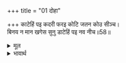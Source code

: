 +++
title = "01 दोहा"

+++
काटेहिं पइ कदरी फरइ कोटि जतन कोउ सीञ्च।  
बिनय न मान खगेस सुनु डाटेहिं पइ नव नीच॥58॥  

<details><summary>मूल</summary>

काटेहिं पइ कदरी फरइ कोटि जतन कोउ सीञ्च।  
बिनय न मान खगेस सुनु डाटेहिं पइ नव नीच॥58॥  
</details>

<details><summary>भावार्थ</summary>

(काकभुशुण्डिजी कहते हैं-) हे गरुडजी! सुनिए, चाहे कोई करोडों उपाय करके सीञ्चे, पर केला तो काटने पर ही फलता है। नीच विनय से नहीं मानता, वह डाँटने पर ही झुकता है (रास्ते पर आता है)॥58॥  
</details>


<div class="audioEmbed"  caption="AIR-वाचनम्" src="https://archive
.org/download/rAmcharitmAnas-AIR/EPI-300.mp3"></div>
